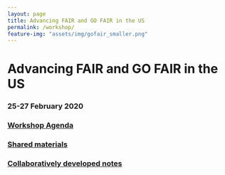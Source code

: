 ```yaml
---
layout: page
title: Advancing FAIR and GO FAIR in the US
permalink: /workshop/
feature-img: "assets/img/gofair_smaller.png"
---
```



# Advancing FAIR and GO FAIR in the US
### 25-27 February 2020

### [Workshop Agenda](https://docs.google.com/document/d/1aMCUTq6CP3f0eVm4c-E_DdnROtBSX6f3XdAHniFZ340/edit#heading=h.ogdp1ynmtqt0)
### [Shared materials](https://drive.google.com/drive/folders/1Ijdvq7m4ZBcjTNL6DTRBUchP1XIHlpti) 
### [Collaboratively developed notes](https://docs.google.com/document/d/1WOO8_gaxNYBcpQAyeu1Ntgw_0swStpxOlnayDgQuG6Y/edit#)